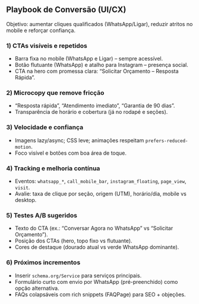 ## Playbook de Conversão (UI/CX)

Objetivo: aumentar cliques qualificados (WhatsApp/Ligar), reduzir atritos no mobile e reforçar confiança.

### 1) CTAs visíveis e repetidos
- Barra fixa no mobile (WhatsApp e Ligar) – sempre acessível.
- Botão flutuante (WhatsApp) e atalho para Instagram – presença social.
- CTA na hero com promessa clara: “Solicitar Orçamento – Resposta Rápida”.

### 2) Microcopy que remove fricção
- “Resposta rápida”, “Atendimento imediato”, “Garantia de 90 dias”.
- Transparência de horário e cobertura (já no rodapé e seções).

### 3) Velocidade e confiança
- Imagens lazy/async; CSS leve; animações respeitam `prefers-reduced-motion`.
- Foco visível e botões com boa área de toque.

### 4) Tracking e melhoria contínua
- Eventos: `whatsapp_*`, `call_mobile_bar`, `instagram_floating`, `page_view`, `visit`.
- Avalie: taxa de clique por seção, origem (UTM), horário/dia, mobile vs desktop.

### 5) Testes A/B sugeridos
- Texto do CTA (ex.: “Conversar Agora no WhatsApp” vs “Solicitar Orçamento”).
- Posição dos CTAs (hero, topo fixo vs flutuante).
- Cores de destaque (dourado atual vs verde WhatsApp dominante).

### 6) Próximos incrementos
- Inserir `schema.org/Service` para serviços principais.
- Formulário curto com envio por WhatsApp (pré-preenchido) como opção alternativa.
- FAQs colapsáveis com rich snippets (FAQPage) para SEO + objeções.


